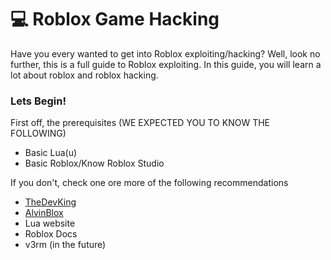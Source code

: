 # 💻 Roblox Game Hacking

Have you every wanted to get into Roblox exploiting/hacking?  Well, look no further, this is a full guide to Roblox exploiting.  In this guide, you will learn a lot about roblox and roblox hacking.

### Lets Begin!

First off, the prerequisites (WE EXPECTED YOU TO KNOW THE FOLLOWING)
- Basic Lua(u)
- Basic Roblox/Know Roblox Studio

If you don't, check one ore more of the following recommendations <br/>
- [TheDevKing](https://www.youtube.com/@TheDevKing)
- [AlvinBlox](https://www.youtube.com/@AlvinBlox/playlists)
- Lua website
- Roblox Docs
- v3rm (in the future)
